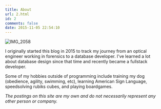 ```yaml
---
title: About
url: 2.html
id: 2
comments: false
date: 2015-11-05 22:54:10
---
```


![IMG_2058](/wp-content/uploads/2015/11/IMG_2058.jpg) 

I originally started this blog in 2015 to track my journey from an optical engineer working in forensics to a database developer.  I've learned a lot about database design since that time and recently became a fullstack developer.  

Some of my hobbies outside of programming include training my dog (obedience, agility, swimming, etc), learning American Sign Language, speedsolving rubiks cubes, and playing boardgames.

_The postings on this site are my own and do not necessarily represent any other person or company._